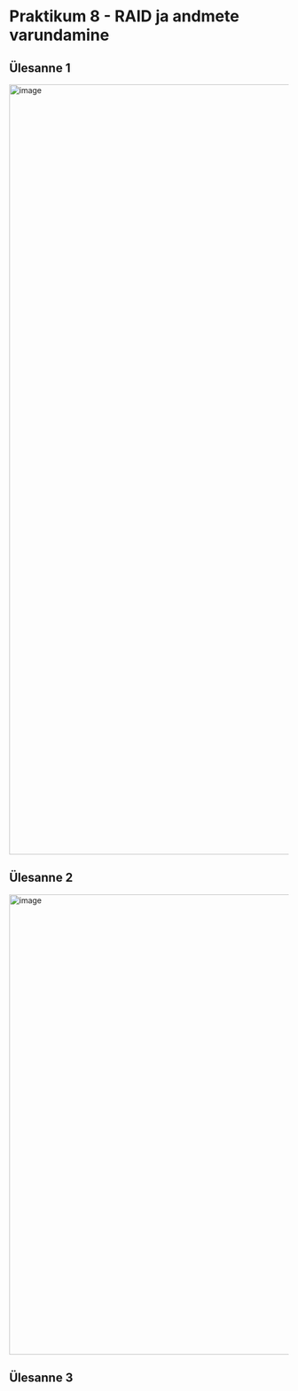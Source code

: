 # Praktikum 8 - RAID ja andmete varundamine #

## Ülesanne 1 ##
<img width="2247" height="1389" alt="image" src="https://github.com/user-attachments/assets/aade1285-7479-43f7-bf53-814f9c4ce3df" />

## Ülesanne 2 ##
<img width="891" height="830" alt="image" src="https://github.com/user-attachments/assets/197d2162-3678-4540-8c3e-a20e958ffa95" />

## Ülesanne 3 ##
